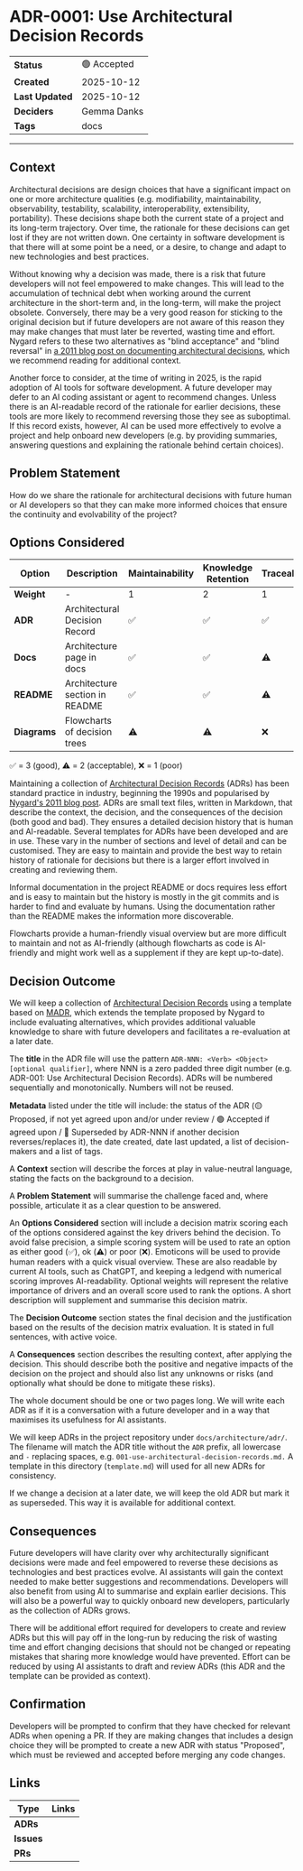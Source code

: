 # ADR-0001: Use Architectural Decision Records
| | |
| ---| ---|
| **Status** | 🟢 Accepted |
| **Created**  | 2025-10-12 |
| **Last Updated**  | 2025-10-12 |
| **Deciders** | Gemma Danks |
| **Tags** | docs |

---

## Context

Architectural decisions are design choices that have a significant impact on one or more architecture qualities (e.g. modifiability, maintainability, observability, testability, scalability, interoperability, extensibility, portability). These decisions shape both the current state of a project and its long-term trajectory. Over time, the rationale for these decisions can get lost if they are not written down. One certainty in software development is that there will at some point be a need, or a desire, to change and adapt to new technologies and best practices.

Without knowing why a decision was made, there is a risk that future developers will not feel empowered to make changes. This will lead to the accumulation of technical debt when working around the current architecture in the short-term and, in the long-term, will make the project obsolete. Conversely, there may be a very good reason for sticking to the original decision but if future developers are not aware of this reason they may make changes that must later be reverted, wasting time and effort. Nygard refers to these two alternatives as "blind acceptance" and "blind reversal" in [a 2011 blog post on documenting architectural decisions](https://cognitect.com/blog/2011/11/15/documenting-architecture-decisions), which we recommend reading for additional context.

Another force to consider, at the time of writing in 2025, is the rapid adoption of AI tools for software development. A future developer may defer to an AI coding assistant or agent to recommend changes. Unless there is an AI-readable record of the rationale for earlier decisions, these tools are more likely to recommend reversing those they see as suboptimal. If this record exists, however, AI can be used more effectively to evolve a project and help onboard new developers (e.g. by providing summaries, answering questions and explaining the rationale behind certain choices).

## Problem Statement

How do we share the rationale for architectural decisions with future human or AI developers so that they can make more informed choices that ensure the continuity and evolvability of the project?

## Options Considered

|    Option    | Description                    | Maintainability | Knowledge Retention | Traceability | AI Usability | Effort | Discoverability | Overall score | Notes |
|--------------|--------------------------------|-------------|-----------------|-------------| ----- | ------|------| ----| ---|
| **Weight**   | -                              | 1  | 2 | 1  | 1  | 1 | 1 | - |
| **ADR**      | Architectural Decision Record  | ✅ | ✅ | ✅ | ✅ | ⚠️ | ✅ | 21 |  |
| **Docs**     | Architecture page in docs      | ✅ | ✅ | ⚠️ | ⚠️ | ✅ | ✅ | 20 |  |
| **README**   | Architecture section in README | ✅ | ✅ | ⚠️ | ⚠️ | ✅ | ⚠️ | 19 |  |
| **Diagrams** | Flowcharts of decision trees   | ⚠️ | ⚠️ | ❌ | ❌ | ⚠️ | ⚠️ | 11  |  |

✅ = 3 (good), ⚠️ = 2 (acceptable), ❌ = 1 (poor)

Maintaining a collection of [Architectural Decision Records](https://adr.github.io/) (ADRs) has been standard practice in industry, beginning the 1990s and popularised by [Nygard's 2011 blog post](https://cognitect.com/blog/2011/11/15/documenting-architecture-decisions). ADRs are small text files, written in Markdown, that describe the context, the decision, and the consequences of the decision (both good and bad). They ensures a detailed decision history that is human and AI-readable. Several templates for ADRs have been developed and are in use. These vary in the number of sections and level of detail and can be customised. They are easy to maintain and provide the best way to retain history of rationale for decisions but there is a larger effort involved in creating and reviewing them.

Informal documentation in the project README or docs requires less effort and is easy to maintain but the history is mostly in the git commits and is harder to find and evaluate by humans. Using the documentation rather than the README makes the information more discoverable.

Flowcharts provide a human-friendly visual overview but are more difficult to maintain and not as AI-friendly (although flowcharts as code is AI-friendly and might work well as a supplement if they are kept up-to-date).

## Decision Outcome

We will keep a collection of [Architectural Decision Records](https://adr.github.io/) using a template based on [MADR](https://adr.github.io/madr/), which extends the template proposed by Nygard to include evaluating alternatives, which provides additional valuable knowledge to share with future developers and facilitates a re-evaluation at a later date.

The **title** in the ADR file will use the pattern `ADR-NNN: <Verb> <Object> [optional qualifier]`, where NNN is a zero padded three digit number (e.g. ADR-001: Use Architectural Decision Records). ADRs will be numbered sequentially and monotonically. Numbers will not be reused.

**Metadata** listed under the title will include: the status of the ADR (🟡 Proposed, if not yet agreed upon and/or under review / 🟢 Accepted if agreed upon / 🔵 Superseded by ADR-NNN if another decision reverses/replaces it), the date created, date last updated, a list of decision-makers and a list of tags.

A **Context** section will describe the forces at play in value-neutral language, stating the facts on the background to a decision.

A **Problem Statement** will summarise the challenge faced and, where possible, articulate it as a clear question to be answered.

An **Options Considered** section will include a decision matrix scoring each of the options considered against the key drivers behind the decision. To avoid false precision, a simple scoring system will be used to rate an option as either good (✅), ok (⚠️) or poor (❌). Emoticons will be used to provide human readers with a quick visual overview. These are also readable by current AI tools, such as ChatGPT, and keeping a ledgend with numerical scoring improves AI-readability. Optional weights will represent the relative importance of drivers and an overall score used to rank the options. A short description will supplement and summarise this decision matrix.

The **Decision Outcome** section states the final decision and the justification based on the results of the decision matrix evaluation. It is stated in full sentences, with active voice.

A **Consequences** section describes the resulting context, after applying the decision. This should describe both the positive and negative impacts of the decision on the project and should also list any unknowns or risks (and optionally what should be done to mitigate these risks).

The whole document should be one or two pages long. We will write each ADR as if it is a conversation with a future developer and in a way that maximises its usefulness for AI assistants.

We will keep ADRs in the project repository under `docs/architecture/adr/`. The filename will match the ADR title without the `ADR` prefix, all lowercase and `-` replacing spaces, e.g. `001-use-architectural-decision-records.md.` A template in this directory (`template.md`) will used for all new ADRs for consistency.

If we change a decision at a later date, we will keep the old ADR but mark it as superseded. This way it is available for additional context.

## Consequences

Future developers will have clarity over why architecturally significant decisions were made and feel empowered to reverse these decisions as technologies and best practices evolve. AI assistants will gain the context needed to make better suggestions and recommendations. Developers will also benefit from using AI to summarise and explain earlier decisions. This will also be a powerful way to quickly onboard new developers, particularly as the collection of ADRs grows.

There will be additional effort required for developers to create and review ADRs but this will pay off in the long-run by reducing the risk of wasting time and effort changing decisions that should not be changed or repeating mistakes that sharing more knowledge would have prevented. Effort can be reduced by using AI assistants to draft and review ADRs (this ADR and the template can be provided as context).

## Confirmation

Developers will be prompted to confirm that they have checked for relevant ADRs when opening a PR. If they are making changes that includes a design choice they will be prompted to create a new ADR with status "Proposed", which must be reviewed and accepted before merging any code changes.

## Links

| Type | Links |
| -----| ------|
| **ADRs**   | |
| **Issues** | |
| **PRs**    | |
